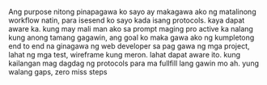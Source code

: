 Ang purpose nitong pinapagawa ko sayo ay makagawa ako ng matalinong workflow natin, para isesend ko sayo kada isang protocols. kaya dapat aware ka. kung may mali man ako sa prompt maging pro active ka nalang kung anong tamang gagawin, ang goal ko maka gawa ako ng kumpletong end to end na ginagawa ng web developer sa pag gawa ng mga project, lahat ng mga test, wireframe kung meron. lahat dapat aware ito.
kung kailangan mag dagdag ng protocols para ma fullfill lang gawin mo ah. yung walang gaps, zero miss steps